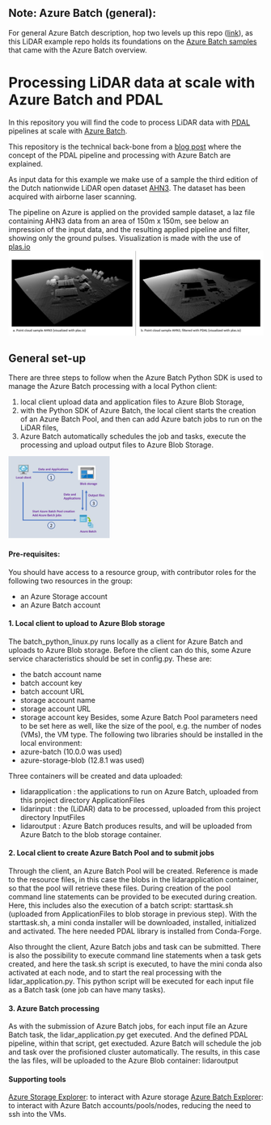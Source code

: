 ## Note: Azure Batch (general):
For general Azure Batch description, hop two levels up this repo ([link](https://github.com/delange/lidar-batch-python)), as this LiDAR example repo holds its foundations on the [Azure Batch samples](https://github.com/Azure-Samples/azure-batch-samples/tree/master/Python/Batch) that came with the Azure Batch overview. 


# Processing LiDAR data at scale with Azure Batch and PDAL

In this repository you will find the code to process LiDAR data with [PDAL](https://pdal.io/) pipelines at scale with [Azure Batch](https://docs.microsoft.com/en-us/azure/batch/batch-technical-overview).

This repository is the technical back-bone from a [blog post](link) where the concept of the PDAL pipeline and processing with Azure Batch are explained.

As input data for this example we make use of a sample the third edition of the Dutch nationwide LiDAR open dataset [AHN3](https://www.ahn.nl/). The dataset has been acquired with airborne laser scanning.

The pipeline on Azure is applied on the provided sample dataset, a laz file containing AHN3 data from an area of 150m x 150m, see below an impression of the input data, and the resulting applied pipeline and filter, showing only the ground pulses. Visualization is made with the use of [plas.io](https://plas.io) 
![Sample](./img/AHN3_sample_github_composite.jpg)


## General set-up

There are three steps to follow when the Azure Batch Python SDK is used to manage the Azure Batch processing with a local Python client:
1) local client upload data and application files to Azure Blob Storage, 
2) with the Python SDK of Azure Batch, the local client starts the creation of an Azure Batch Pool, and then can add Azure batch jobs to run on the LiDAR files, 
3) Azure Batch automatically schedules the job and tasks, execute the processing and upload output files to Azure Blob Storage.  

<img src="./img/architecture.jpg" width="200"/>

#### Pre-requisites:

You should have access to a resource group, with contributor roles for the following two resources in the group:
-   an Azure Storage account
-   an Azure Batch account


#### 1. Local client to upload to Azure Blob storage
The batch_python_linux.py runs locally as a client for Azure Batch and uploads to Azure Blob storage. Before the client can do this, some Azure service characteristics should be set in config.py. These are:
- the batch account name 
- batch account key
- batch account URL
- storage account name
- storage account URL
- storage account key
Besides, some Azure Batch Pool parameters need to be set here as well, like the size of the pool, e.g. the number of nodes (VMs), the VM type.
The following two libraries should be installed in the local environment:
- azure-batch (10.0.0 was used)
- azure-storage-blob (12.8.1 was used)

Three containers will be created and data uploaded:
- lidarapplication : the applications to run on Azure Batch, uploaded from this project directory ApplicationFiles
- lidarinput : the (LiDAR) data to be processed, uploaded from this project directory InputFiles
- lidaroutput : Azure Batch produces results, and will be uploaded from Azure Batch to the blob storage container.


#### 2. Local client to create Azure Batch Pool and to submit jobs
Through the client, an Azure Batch Pool will be created. Reference is made to the resource files, in this case the blobs in the lidarapplication container, so that the pool will retrieve these files. During creation of the pool command line statements can be provided to be executed during creation. Here, this includes also the execution of a batch script: starttask.sh (uploaded from ApplicationFiles to blob storage in previous step).
With the starttask.sh, a mini conda installer will be downloaded, installed, initialized and activated. The here needed PDAL library is installed from Conda-Forge.

Also throught the client, Azure Batch jobs and task can be submitted. There is also the possibility to execute command line statements when a task gets created, and here the task.sh script is executed, to have the mini conda also activated at each node, and to start the real processing with the lidar_application.py. This python script will be executed for each input file as a Batch task (one job can have many tasks).


#### 3. Azure Batch processing
As with the submission of Azure Batch jobs, for each input file an Azure Batch task, the lidar_application.py get executed. And the defined PDAL pipeline, within that script, get exectuded. Azure Batch will schedule the job and task over the profisioned cluster automatically. The results, in this case the las files, will be uploaded to the Azure Blob container: lidaroutput


#### Supporting tools
[Azure Storage Explorer](https://azure.microsoft.com/en-us/features/storage-explorer/): to interact with Azure storage
[Azure Batch Explorer](https://azure.github.io/BatchExplorer/): to interact with Azure Batch accounts/pools/nodes, reducing the need to ssh into the VMs.

